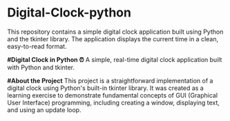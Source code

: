 # Digital-Clock-python
This repository contains a simple digital clock application built using Python and the tkinter library. The application displays the current time in a clean, easy-to-read format.

**#Digital Clock in Python ⏰**
A simple, real-time digital clock application built with Python and tkinter.

**#About the Project**
This project is a straightforward implementation of a digital clock using Python's built-in tkinter library. It was created as a learning exercise to demonstrate fundamental concepts of GUI (Graphical User Interface) programming, including creating a window, displaying text, and using an update loop.
